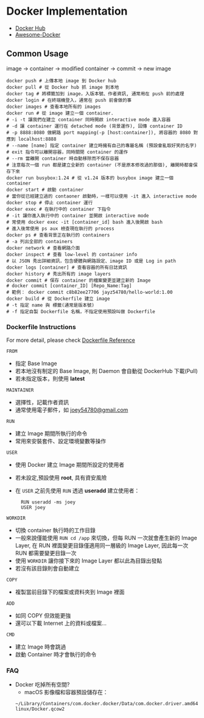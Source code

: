 # Docker Implementation
* [Docker Hub](https://hub.docker.com/)
* [Awesome-Docker](https://github.com/veggiemonk/awesome-docker)
## Common Usage
image -> container -> modified container -> commit -> new image

```shell
docker push # 上傳本地 image 到 Docker hub
docker pull # 從 Docker hub 抓 image 到本地
docker tag # 將標籤加到 image，入版本號、作者資訊, 通常用在 push 前的處理
docker login # 在終端機登入，通常在 push 前會做的事
docker images # 查看本地所有的 images
docker run # 從 image 建立一個 container.
# -i -t 讓我們在建立 container 同時開啟 interactive mode 進入容器
# -d 讓 container 運行在 detached mode (背景運作), 回傳 container ID
# -p 8888:8080 做網路 port mapping(-p [host:container]), 將容器的 8080 對應到 localhost:8888
# --name [name] 指定 container 建立時擁有自己的專屬名稱 (預設會亂取好笑的名字)
# exit 指令可以離開容器，同時關閉 container 的運作
# --rm 當離開 container 時自動移除而不保存容器
# 注意每次一個 run 都是建立全新的 container (不是原本修改過的那個), 離開時都會保存下來
docker run busybox:1.24 # 從 v1.24 版本的 busybox image 建立一個 container
docker start # 啟動 container
# 當你從已經建立過的 contaoner 啟動時，一樣可以使用 -it 進入 interactive mode
docker stop # 停止 container 運行
docker exec # 在執行中的 container 下指令
# -it 讓你進入執行中的 container 並開啟 interactive mode
# 常使用 docker exec -it [container_id] bash 進入後開啟 bash
# 進入後常使用 ps aux 檢查現在執行的 process
docker ps # 查看背景正在執行的 containers
# -a 列出全部的 containers
docker network # 查看網路介面
docker inspect # 查看 low-level 的 container info
# 以 JSON 秀出詳細資訊，包含硬體與網路設定、image ID 或是 Log in path
docker logs [container] # 查看容器的所有日誌資訊
docker history # 秀出所有的 image layers
docker commit # 保存 container 的檔案變更並建立新的 Image
# docker commit [container_ID] [Repo_Name:Tag]
# 範例： docker commit c8b82ee27706 jayz54780/hello-world:1.00
docker build # 從 Dockerfile 建立 image
# -t 指定 name 與 標籤(通常是版本號)
# -f 指定自製 Dockerfile 名稱，不指定使用預設叫做 Dockerfile
```

### Dockerfile Instructions
For more detail, please check [Dockerfile Reference](https://docs.docker.com/engine/reference/builder/)

``FROM``
  * 指定 Base Image
  * 若本地沒有制定的 Base Image, 則 Daemon 會自動從 DockerHub 下載(Pull)
  * 若未指定版本，則使用 __latest__

``MAINTAINER``
  * 選擇性，記載作者資訊
  * 通常使用電子郵件，如 joey54780@gmail.com

``RUN``
  * 建立 Image 期間所執行的命令
  * 常用來安裝套件、設定環境變數等操作

``USER``
  * 使用 Docker 建立 Image 期間所設定的使用者
  * 若未設定,預設使用 __root__, 具有資安風險
  * 在 ``USER`` 之前先使用 ``RUN`` 透過 __useradd__ 建立使用者：

    ```
      RUN useradd -ms joey
      USER joey
    ```

``WORKDIR``
  * 切換 container 執行時的工作目錄
  * 一般來說僅能使用 ``RUN cd /app`` 來切換，但每 RUN 一次就會產生新的 Image Layer, 在 RUN 裡面變更目錄僅適用同一層級的 Image Layer, 因此每一次 RUN 都需要變更目錄一次
  * 使用 ``WORKDIR`` 讓你接下來的 Image Layer 都以此為目錄出發點
  * 若沒有該目錄則會自動建立

``COPY``
  * 複製當前目錄下的檔案或資料夾到 Image 裡面

``ADD``
  * 如同 COPY 但效能更強
  * 還可以下載 Internet 上的資料或檔案...

``CMD``
  * 建立 Image 時會跳過
  * 啟動 Container 時才會執行的命令


### FAQ

* Docker 吃掉所有空間?
  * macOS 影像檔和容器預設儲存在：
  ```shell
  ~/Library/Containers/com.docker.docker/Data/com.docker.driver.amd64-linux/Docker.qcow2
  ```

